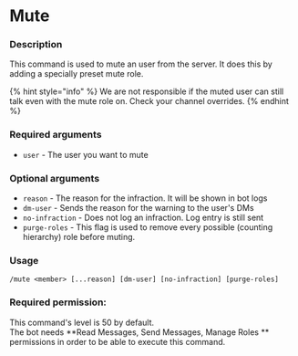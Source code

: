 # Mute

### **Description**

This command is used to mute an user from the server. It does this by adding a specially preset mute role.

{% hint style="info" %}
We are not responsible if the muted user can still talk even with the mute role on. Check your channel overrides.
{% endhint %}

### **Required arguments**

* `user` - The user you want to mute

### **Optional arguments**

* `reason` - The reason for the infraction. It will be shown in bot logs
* `dm-user` - Sends the reason for the warning to the user's DMs
* `no-infraction` - Does not log an infraction. Log entry is still sent
* `purge-roles` - This flag is used to remove every possible (counting hierarchy) role before muting.

### **Usage**

```
/mute <member> [...reason] [dm-user] [no-infraction] [purge-roles]
```

### **Required permission:**

This command's level is 50 by default.\
The bot needs **Read Messages, Send Messages, Manage Roles ** permissions in order to be able to execute this command.
